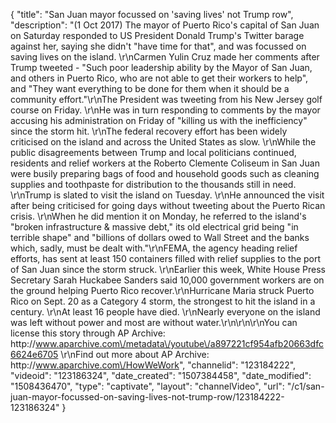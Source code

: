 {
    "title": "San Juan mayor focussed on  'saving lives' not Trump row",
    "description": "(1 Oct 2017) The mayor of Puerto Rico's capital of San Juan on Saturday responded to US President Donald Trump's Twitter barage against her, saying she didn't \"have time for that\", and was focussed on saving lives on the island. \r\nCarmen Yulin Cruz made her comments after Trump tweeted - \"Such poor leadership ability by the Mayor of San Juan, and others in Puerto Rico, who are not able to get their workers to help\", and \"They want everything to be done for them when it should be a community effort.\"\r\nThe President was tweeting from his New Jersey golf course on Friday. \r\nHe was in turn responding to comments by the mayor accusing his administration on Friday of \"killing us with the inefficiency\" since the storm hit. \r\nThe federal recovery effort has been widely criticised on the island and across the United States as slow. \r\nWhile the public disagreements between Trump and local politicians continued, residents and relief workers at the Roberto Clemente Coliseum in San Juan were busily preparing bags of food and household goods such as cleaning supplies and toothpaste for distribution to the thousands still in need.  \r\nTrump is slated to visit the island on Tuesday. \r\nHe announced the visit after being criticised for going days without tweeting about the Puerto Rican crisis. \r\nWhen he did mention it on Monday, he referred to the island's \"broken infrastructure &amp; massive debt,\" its old electrical grid being \"in terrible shape\" and \"billions of dollars owed to Wall Street and the banks which, sadly, must be dealt with.\"\r\nFEMA, the agency heading relief efforts, has sent at least 150 containers filled with relief supplies to the port of San Juan since the storm struck. \r\nEarlier this week, White House Press Secretary Sarah Huckabee Sanders said 10,000 government workers are on the ground helping Puerto Rico recover.\r\nHurricane Maria struck Puerto Rico on Sept. 20 as a Category 4 storm, the strongest to hit the island in a century. \r\nAt least 16 people have died. \r\nNearly everyone on the island was left without power and most are without water.\r\n\r\n\r\nYou can license this story through AP Archive: http:\/\/www.aparchive.com\/metadata\/youtube\/a897221cf954afb20663dfc6624e6705 \r\nFind out more about AP Archive: http:\/\/www.aparchive.com\/HowWeWork",
    "channelid": "123184222",
    "videoid": "123186324",
    "date_created": "1507384458",
    "date_modified": "1508436470",
    "type": "captivate",
    "layout": "channelVideo",
    "url": "\/c1\/san-juan-mayor-focussed-on-saving-lives-not-trump-row\/123184222-123186324"
}